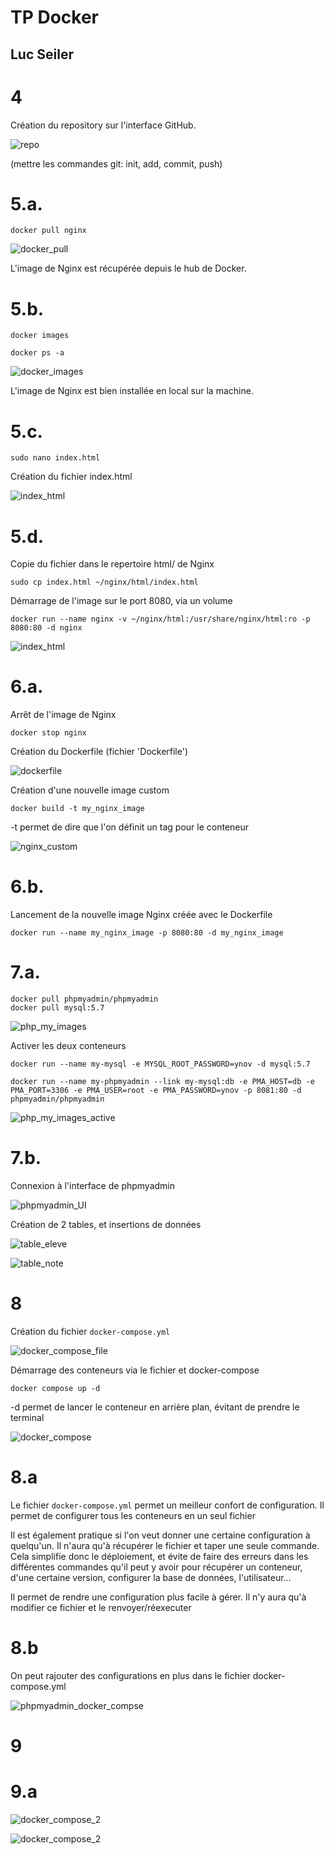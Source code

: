# TP Docker

## Luc Seiler

<!-- ![docker_logo](img/docker_logo.png) -->
<!-- ![nginx_logo](img/nginx_logo.png) -->

# 4

Création du repository sur l'interface GitHub.

![repo](img/github_repo.png)

(mettre les commandes git: init, add, commit, push)

# 5.a.

```
docker pull nginx
```

![docker_pull](img/nginx_pull.png)

L'image de Nginx est récupérée depuis le hub de Docker.

# 5.b.

```
docker images
```

```
docker ps -a
```

![docker_images](img/nginx_local.png)

L'image de Nginx est bien installée en local sur la machine.

# 5.c.

```
sudo nano index.html
```

Création du fichier index.html

![index_html](img/index_html.png)

# 5.d.

Copie du fichier dans le repertoire html/ de Nginx

```
sudo cp index.html ~/nginx/html/index.html
```

Démarrage de l'image sur le port 8080, via un volume

```
docker run --name nginx -v ~/nginx/html:/usr/share/nginx/html:ro -p 8080:80 -d nginx
```

![index_html](img/nginx_index_ok.png)


# 6.a.

Arrêt de l'image de Nginx

```
docker stop nginx
```

Création du Dockerfile (fichier 'Dockerfile')

![dockerfile](img/dockerfile.png)

Création d'une nouvelle image custom

```
docker build -t my_nginx_image
```

-t permet de dire que l'on définit un tag pour le conteneur

![nginx_custom](img/nginx_custom.png)

# 6.b.

Lancement de la nouvelle image Nginx créée avec le Dockerfile

```
docker run --name my_nginx_image -p 8080:80 -d my_nginx_image
```

# 7.a.

```
docker pull phpmyadmin/phpmyadmin
docker pull mysql:5.7
```

![php_my_images](img/php_my_images.png)

Activer les deux conteneurs

```
docker run --name my-mysql -e MYSQL_ROOT_PASSWORD=ynov -d mysql:5.7
```

```
docker run --name my-phpmyadmin --link my-mysql:db -e PMA_HOST=db -e PMA_PORT=3306 -e PMA_USER=root -e PMA_PASSWORD=ynov -p 8081:80 -d phpmyadmin/phpmyadmin
```

![php_my_images_active](img/php_my_images_active.png)

# 7.b.

Connexion à l'interface de phpmyadmin

![phpmyadmin_UI](img/phpmyadmin_UI.png)

Création de 2 tables, et insertions de données

![table_eleve](img/table_eleve.png)

![table_note](img/table_note.png)

# 8

Création du fichier `docker-compose.yml`

![docker_compose_file](img/docker-compose-file.png)

Démarrage des conteneurs via le fichier et docker-compose

```
docker compose up -d
```

-d permet de lancer le conteneur en arrière plan, évitant de prendre le terminal 

![docker_compose](img/docker-compose.png)

# 8.a

Le fichier `docker-compose.yml` permet un meilleur confort de configuration. Il permet de configurer tous les conteneurs en un seul fichier

Il est également pratique si l'on veut donner une certaine configuration à quelqu'un. Il n'aura qu'à récupérer le fichier et taper une seule commande. Cela simplifie donc le déploiement, et évite de faire des erreurs dans les différentes commandes qu'il peut y avoir pour récupérer un conteneur, d'une certaine version, configurer la base de données, l'utilisateur...

Il permet de rendre une configuration plus facile à gérer. Il n'y aura qu'à modifier ce fichier et le renvoyer/réexecuter

# 8.b

On peut rajouter des configurations en plus dans le fichier docker-compose.yml

![phpmyadmin_docker_compse](img/phpmyadmin_docker-compose.png)

# 9

# 9.a

![docker_compose_2](img/docker-compose-file_9.png)

![docker_compose_2](img/docker-compose_9.png)